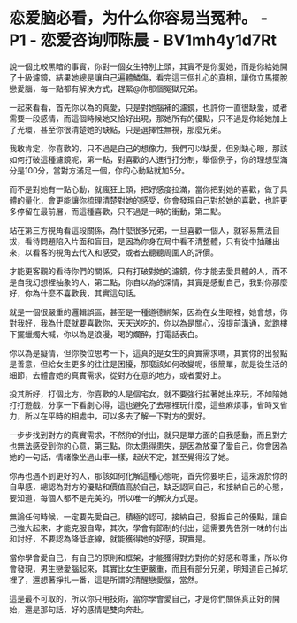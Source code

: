 # 恋爱脑必看，为什么你容易当冤种。 - P1 - 恋爱咨询师陈晨 - BV1mh4y1d7Rt

說一個比較黑暗的事實，你對一個女生特別上頭，其實不是你愛她，而是你給她開了十級濾鏡，結果她總是讓自己遍體鱗傷，看完這三個扎心的真相，讓你立馬擺脫戀愛腦，每一點都有解決方式，趕緊@你那個冤獄兄弟。

一起來看看，首先你以為的真愛，只是對她腦補的濾鏡，也許你一直很缺愛，或者需要一段感情，而這個時候她又恰好出現，那她所有的優點，只不過是你給她加上了光環，甚至你很清楚她的缺點，只是選擇性無視，那麼兄弟。

我敢肯定，你喜歡的，只不過是自己的想像力，我們可以缺愛，但別缺心眼，那該如何打破這種濾鏡呢，第一點，對喜歡的人進行打分制，舉個例子，你的理想型滿分是100分，當對方滿足一個，你的心動點就加5分。

而不是對她有一點心動，就瘋狂上頭，把好感度拉滿，當你把對她的喜歡，做了具體的量化，會更能讓你梳理清楚對她的感受，你會發現自己對於她的喜歡，也許更多停留在最前層，而這種喜歡，只不過是一時的衝動，第二點。

站在第三方視角看這段關係，為什麼很多兄弟，一旦喜歡一個人，就容易無法自拔，看待問題陷入片面和盲目，是因為你身在局中看不清整體，只有從中抽離出來，以看客的視角去代入和感受，或者去聽聽周圍人的評價。

才能更客觀的看待你們的關係，只有打破對她的濾鏡，你才能去愛具體的人，而不是自我幻想裡抽象的人，第二點，你自以為的深情，其實是感動自己，我對你那麼好，你為什麼不喜歡我，其實這句話。

就是一個很嚴重的邏輯誤區，甚至是一種道德綁架，因為在女生眼裡，她會想，你對我好，我為什麼就要喜歡你，天天送吃的，你以為是關心，沒提前溝通，就跑樓下擺蠟燭大喊，你以為是浪漫，喝的爛醉，打電話表白。

你以為是癡情，但你換位思考一下，這真的是女生的真實需求嗎，其實你的出發點是善意，但給女生更多的往往是困擾，那麼該如何改變呢，很簡單，就是從生活的細節，去體會她的真實需求，從對方在意的地方，或者愛好上。

投其所好，打個比方，你喜歡的人是個宅女，就不要強行拉著她出來玩，不如陪她打打遊戲，分享一下看劇心得，這也避免了去哪裡玩什麼，這些麻煩事，省時又省力，所以在平時的相處中，可以多去了解一下對方的愛好。

一步步找到對方的真實需求，不然你的付出，就只是單方面的自我感動，而且對方也無法感受到你的心意，第三點，你太患得患失，是因為放棄了愛自己，你會因為她的一句話，情緒像坐過山車一樣，起伏不定，甚至覺得沒了她。

你再也遇不到更好的人，那該如何化解這種心態呢，首先你要明白，這來源於你的自卑感，總認為對方的優點和價值高於自己，缺乏認同自己，和接納自己的心態，要知道，每個人都不是完美的，所以唯一的解決方式是。

無論任何時候，一定要先愛自己，積極的認可，接納自己，發掘自己的優點，讓自己強大起來，才能克服自卑，其次，學會有節制的付出，這需要先告別一味的付出和討好，不要認為降低底線，就能獲得她的好感，現實是。

當你學會愛自己，有自己的原則和框架，才能獲得對方對你的好感和尊重，所以你會發現，男生戀愛腦起來，其實比女生更嚴重，而且有部分兄弟，明知道自己掉坑裡了，還想著掙扎一番，這是所謂的清醒戀愛腦，當然。

這是最不可取的，所以你只用技術，當你學會愛自己，才是你們關係真正好的開始，還是那句話，好的感情是雙向奔赴。

